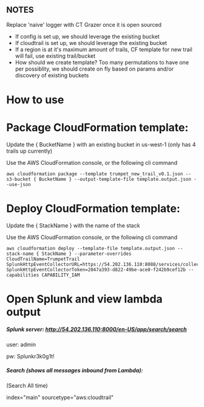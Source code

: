 ## NOTES
Replace 'naive' logger with CT Grazer once it is open sourced

- If config is set up, we should leverage the existing bucket
- If cloudtrail is set up, we should leverage the existing bucket
- If a region is at it's maximum amount of trails, CF template for new trail will fail, use existing trail/bucket
- How should we create template? Too many permutations to have one per possiblity, we should create on fly based on params and/or discovery of existing buckets

# How to use

# Package CloudFormation template:

Update the { BucketName } with an existing bucket in us-west-1 (only has 4 trails up currently)

Use the AWS CloudFormation console, or the following cli command
```
aws cloudformation package --template trumpet_new_trail_v0.1.json --s3-bucket { BucketName } --output-template-file template.output.json --use-json
```
# Deploy CloudFormation template:

Update the { StackName } with the name of the stack

Use the AWS CloudFormation console, or the following cli command
```
aws cloudformation deploy --template-file template.output.json --stack-name { StackName } --parameter-overrides CloudTrailName=TrumpetTrail SplunkHttpEventCollectorURL=https://54.202.136.110:8088/services/collector SplunkHttpEventCollectorToken=2047a393-d822-49be-ace0-f242b9cef12b --capabilities CAPABILITY_IAM
```
# Open Splunk and view lambda output

##### Splunk server: http://54.202.136.110:8000/en-US/app/search/search

user: admin

pw: Splunkr3k0g1t!

##### Search (shows all messages inbound from Lambda):

(Search All time)

index="main" sourcetype="aws:cloudtrail"